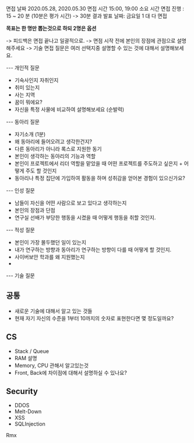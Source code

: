 면접 날짜 2020.05.28, 2020.05.30
면접 시간 15:00, 19:00
소요 시간 면접 진행 : 15 ~ 20 분 (10분은 평가 시간) -> 30분
결과 발표 날짜: 금요일
1 대 다 면접

**목표는 한 명만 뽑는것으로 하되 2명은 옵션**


-> 피드백은 면접 끝나고 일괄적으로.
-> 면점 시작 전에 본인의 장점에 관점으로 설명해주세요
-> 기술 면접 질문은 여러 선택지중 설명할 수 있는 것에 대해서 설명해보세요.

--- 개인적 질문

- 기숙사인지 자취인지
- 취미 있는지
- 사는 지역
- 꿈이 뭐에요?
- 자신을 특정 사물에 비교하여 설명해보세요 (순발력)

--- 동아리 질문

- 자기소개 (1분)
- 왜 동아리에 들어오려고 생각한건지?
- 다른 동아리가 아니라 록스로 지원한 동기
- 본인이 생각하는 동아리의 기능과 역할
- 본인이 프로젝트에서 리더 역할을 맡았을 때 어떤 프로젝트를 주도하고 싶은지 + 어떻게 주도 할 것인지
- 동아리나 특정 집단에 가입하여 활동을 하며 성취감을 얻어본 경험이 있으신가요?

--- 인성 질문

- 남들이 자신을 어떤 사람으로 보고 있다고 생각하는지
- 본인의 장점과 단점
- 연구실 선배가 부당한 행동을 시켰을 때 어떻게 행동을 취할 것인지.

--- 적성 질문

- 본인이 가장 몰두했던 일이 있는지
- 내가 연구하는 방향과 동아리가 연구하는 방향이 다를 때 어떻게 할 것인지.
- 사이버보안 학과를 왜 지원했는지
- 

--- 기술 질문

## 공통
- 새로운 기술에 대해서 알고 있는 것들
- 현재 자기 자신의 수준을 1부터 10까지의 숫자로 표현한다면 몇 정도일까요?

## CS
- Stack / Queue
- RAM 설명
- Memory, CPU 관해서 알고있는것
- Front, Back에 차이점에 대해서 설명하실 수 있나요?

## Security
- DDOS
- Melt-Down
- XSS
- SQLInjection

Rmx


